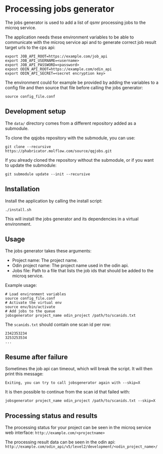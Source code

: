 # Processing jobs generator

The jobs generator is used to add a list of qsmr processing jobs to the
microq service.

The application needs these environment variables to be able to communicate
with the microq service api and to generate correct job result target urls to
the cps api:

    export JOB_API_ROOT=https://example.com/job_api
    export JOB_API_USERNAME=<username>
    export JOB_API_PASSWORD=<password>
    expost ODIN_API_ROOT=https://example.com/odin_api
    export ODIN_API_SECRET=<secret encryption key>

The environment could for example be provided by adding the variables to a
config file and then source that file before calling the jobs generator:

    source config_file.conf


## Development setup

The `data/` directory comes from a different repository added as a submodule.

To clone the qqjobs repository with the submodule, you can use:

    git clone --recursive https://phabricator.molflow.com/source/qqjobs.git

If you already cloned the repository without the submodule, or if you
want to update the submodule:

    git submodule update --init --recursive

## Installation

Install the application by calling the install script:

    ./install.sh

This will install the jobs generator and its dependencies in a virtual
environment.

## Usage

The jobs generator takes these arguments:

- Project name: The project name.
- Odin project name: The project name used in the odin api.
- Jobs file: Path to a file that lists the job ids that should be added to the
  microq service.

Example usage:

    # Load environment variables
    source config_file.conf
    # Activate the virtual env
    source env/bin/activate
    # Add jobs to the queue
    jobsgenerator project_name odin_project /path/to/scanids.txt

The `scanids.txt` should contain one scan id per row:

    2342353234
    3253253534
    ...

## Resume after failure

Sometimes the job api can timeout, which will break the script.
It will then print this message:

    Exiting, you can try to call jobsgenerator again with --skip=X

It is then possible to continue from the scan id that failed with:

    jobsgenerator project_name odin_project /path/to/scanids.txt --skip=X

## Processing status and results

The processing status for your project can be seen in the microq service web
interface:
`http://example.com/<projectname>`

The processing result data can be seen in the odin api:
`http://example.com/odin_api/v5/level2/development/<odin_project_name>/`
